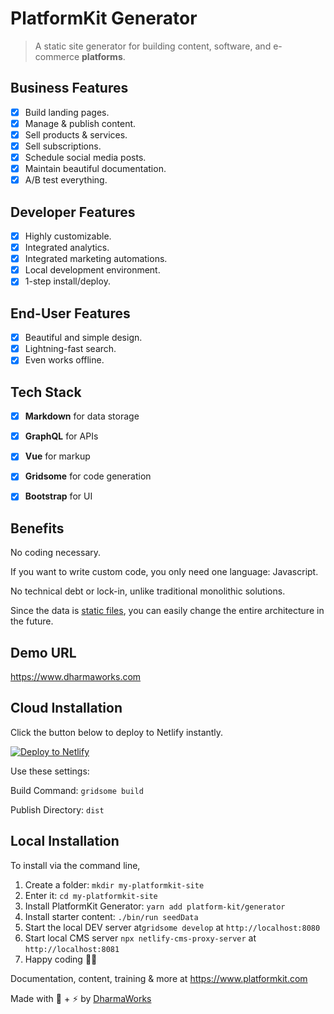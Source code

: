 # PlatformKit Generator

> A static site generator for building content, software, and e-commerce **platforms**.

## Business Features
- [x] Build landing pages.
- [x] Manage & publish content.
- [x] Sell products & services.
- [x] Sell subscriptions.
- [x] Schedule social media posts.
- [x] Maintain beautiful documentation.
- [x] A/B test everything.

## Developer Features
- [x] Highly customizable.
- [x] Integrated analytics.
- [x] Integrated marketing automations.
- [x] Local development environment.
- [x] 1-step install/deploy.

## End-User Features
- [x] Beautiful and simple design.
- [x] Lightning-fast search.
- [x] Even works offline.

## Tech Stack
- [x] **Markdown** for data storage
- [x] **GraphQL** for APIs
- [x] **Vue** for markup
- [x] **Gridsome** for code generation
- [x] **Bootstrap** for UI


## Benefits

No coding necessary.

If you want to write custom code, you only need one language: Javascript.

No technical debt or lock-in, unlike traditional monolithic solutions.

Since the data is [static files](https://daringfireball.net/projects/markdown/), you can easily change the entire architecture in the future.


## Demo URL

<a href="https://www.dharmaworks.com" target="_blank">https://www.dharmaworks.com</a>


## Cloud Installation

Click the button below to deploy to Netlify instantly.

<a href="https://app.netlify.com/start/deploy?repository=https://github.com/platform-kit/generator"><img src="https://www.netlify.com/img/deploy/button.svg" alt="Deploy to Netlify"></a>

Use these settings:

Build Command: `gridsome build`

Publish Directory: `dist`

## Local Installation

To install via the command line,

1. Create a folder: `mkdir my-platformkit-site` 
2. Enter it: `cd my-platformkit-site`
3. Install PlatformKit Generator: `yarn add platform-kit/generator`
4. Install starter content: `./bin/run seedData`
5. Start the local DEV server at`gridsome develop` at `http://localhost:8080`
6. Start local CMS server `npx netlify-cms-proxy-server` at `http://localhost:8081` 
7. Happy coding 🎉🙌

Documentation, content, training & more at https://www.platformkit.com 

Made with 💖 + ⚡ by [DharmaWorks](https://www.dharmaworks.com)